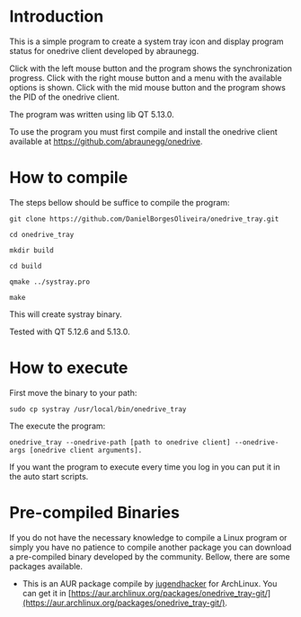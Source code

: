 # Introduction

This is a simple program to create a system tray icon and display program status for onedrive client developed by abraunegg.

Click with the left mouse button and the program shows the synchronization progress.
Click with the right mouse button and a menu with the available options is shown.
Click with the mid mouse button and the program shows the PID of the onedrive client.

The program was written using lib QT 5.13.0.

To use the program you must first compile and install the onedrive client available at https://github.com/abraunegg/onedrive.

# How to compile

The steps bellow should be suffice to compile the program:

```
git clone https://github.com/DanielBorgesOliveira/onedrive_tray.git

cd onedrive_tray

mkdir build

cd build

qmake ../systray.pro

make
```

This will create systray binary.

Tested with QT 5.12.6 and 5.13.0.

# How to execute

First move the binary to your path:

```
sudo cp systray /usr/local/bin/onedrive_tray
```

The execute the program:

```
onedrive_tray --onedrive-path [path to onedrive client] --onedrive-args [onedrive client arguments].
```

If you want the program to execute every time you log in you can put it in the auto start scripts.


# Pre-compiled Binaries

If you do not have the necessary knowledge to compile a Linux program or simply you have no patience to compile another package you can download a pre-compiled binary developed by the community. Bellow, there are some packages available.

- This is an AUR package compile by [jugendhacker](https://github.com/jugendhacker) for ArchLinux. You can get it in [https://aur.archlinux.org/packages/onedrive_tray-git/](https://aur.archlinux.org/packages/onedrive_tray-git/).


